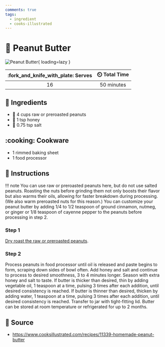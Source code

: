 ```yaml
---
comments: true
tags:
  - ingredient
  - cooks-illustrated
---
```

# :peanuts: Peanut Butter

![Peanut Butter](../assets/images/peanut-butter.jpg){ loading=lazy }

| :fork_and_knife_with_plate: Serves | :timer_clock: Total Time |
|:----------------------------------:|:-----------------------: |
| 16 | 50 minutes |

## :salt: Ingredients

- :peanuts: 4 cups raw or preroasted peanuts
- :honey_pot: 1 tsp honey
- :salt: 0.75 tsp salt

## :cooking: Cookware

- 1 rimmed baking sheet
- 1 food processor

## :pencil: Instructions

!!! note
    You can use raw or preroasted peanuts here, but do not use salted peanuts. Roasting the nuts before grinding them not
    only boosts their flavor but also warms their oils, allowing for faster breakdown during processing. (We also warm
    preroasted nuts for this reason.) You can customize your peanut butter by adding 1/4 to 1/2 teaspoon of ground cinnamon,
    nutmeg, or ginger or 1/8 teaspoon of cayenne pepper to the peanuts before processing in step 2.

### Step 1

[Dry roast the raw or preroasted peanuts][1].

### Step 2

Process peanuts in food processor until oil is released and paste begins to form, scraping down sides of bowl often. Add
honey and salt and continue to process to desired smoothness, 3 to 4 minutes longer. Season with extra honey and salt to
taste. If butter is thicker than desired, thin by adding vegetable oil, 1 teaspoon at a time, pulsing 3 times after each
addition, until desired consistency is reached. If butter is thinner than desired, thicken by adding water, 1 teaspoon
at a time, pulsing 3 times after each addition, until desired consistency is reached. Transfer to jar with tight-fitting
lid. Butter can be stored at room temperature or refrigerated for up to 2 months.

## :link: Source

- <https://www.cooksillustrated.com/recipes/11339-homemade-peanut-butter>

[1]: <./dry-roasted-peanuts.md>
